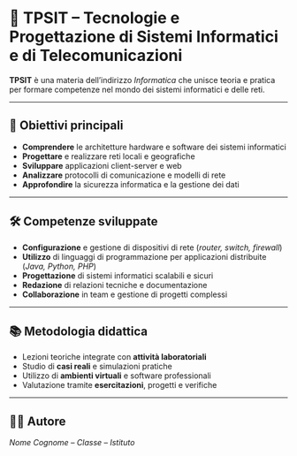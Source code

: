 # 📘 **TPSIT – Tecnologie e Progettazione di Sistemi Informatici e di Telecomunicazioni**

**TPSIT** è una materia dell’indirizzo *Informatica* che unisce teoria e pratica per formare competenze nel mondo dei sistemi informatici e delle reti.

---

## 🎯 **Obiettivi principali**
- **Comprendere** le architetture hardware e software dei sistemi informatici  
- **Progettare** e realizzare reti locali e geografiche  
- **Sviluppare** applicazioni client-server e web  
- **Analizzare** protocolli di comunicazione e modelli di rete  
- **Approfondire** la sicurezza informatica e la gestione dei dati  

---

## 🛠️ **Competenze sviluppate**
- **Configurazione** e gestione di dispositivi di rete (*router, switch, firewall*)  
- **Utilizzo** di linguaggi di programmazione per applicazioni distribuite (*Java, Python, PHP*)  
- **Progettazione** di sistemi informatici scalabili e sicuri  
- **Redazione** di relazioni tecniche e documentazione  
- **Collaborazione** in team e gestione di progetti complessi  

---

## 📚 **Metodologia didattica**
- Lezioni teoriche integrate con **attività laboratoriali**  
- Studio di **casi reali** e simulazioni pratiche  
- Utilizzo di **ambienti virtuali** e software professionali  
- Valutazione tramite **esercitazioni**, progetti e verifiche  

---

## 👨‍💻 **Autore**
*Nome Cognome – Classe – Istituto*
